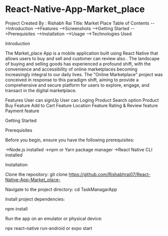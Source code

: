 # React-Native-App-Market_place
Project Created By : Rishabh Rai Title: Market Place Table of Contents -->Introduction -->Features -->Screenshots -->Getting Started -->Prerequisites -->Installation -->Usage -->Technologies Used

Introduction

The Market_place App is a mobile application built using React Native that allows users to buy and sell and customer can review also . The landscape of buying and selling goods has experienced a profound shift, with the convenience and accessibility of online marketplaces becoming increasingly integral to our daily lives. The "Online Marketplace" project was conceived in response to this paradigm shift, aiming to provide a comprehensive and secure platform for users to explore, engage, and transact in the digital marketplace.

Features User can signUp User can Loging Product Search option Product Buy Feature Add to Cart Feature Location Feature Rating & Review feature Payment feature

Getting Started

Prerequisites

Before you begin, ensure you have the following prerequisites:

->Node.js installed ->npm or Yarn package manager ->React Native CLI installed

Installation

Clone the repository: git clone https://github.com/Rishabhrai07/React-Native-App-Market_place-

Navigate to the project directory: cd TaskManagarApp

Install project dependencies:

npm install

Run the app on an emulator or physical device:

npx react-native run-android or expo start
